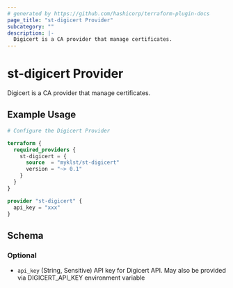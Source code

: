 ```yaml
---
# generated by https://github.com/hashicorp/terraform-plugin-docs
page_title: "st-digicert Provider"
subcategory: ""
description: |-
  Digicert is a CA provider that manage certificates.
---
```


# st-digicert Provider

Digicert is a CA provider that manage certificates.

## Example Usage

```terraform
# Configure the Digicert Provider

terraform {
  required_providers {
    st-digicert = {
      source  = "myklst/st-digicert"
      version = "~> 0.1"
    }
  }
}

provider "st-digicert" {
  api_key = "xxx"
}
```

<!-- schema generated by tfplugindocs -->
## Schema

### Optional

- `api_key` (String, Sensitive) API key for Digicert API. May also be provided via DIGICERT_API_KEY environment variable
